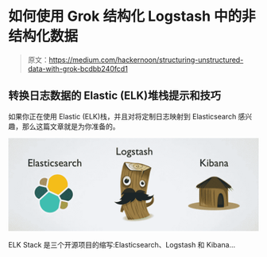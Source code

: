 # 如何使用 Grok 结构化 Logstash 中的非结构化数据

> 原文：<https://medium.com/hackernoon/structuring-unstructured-data-with-grok-bcdbb240fcd1>

## 转换日志数据的 Elastic (ELK)堆栈提示和技巧

如果你正在使用 Elastic (ELK)栈，并且对将定制日志映射到 Elasticsearch 感兴趣，那么这篇文章就是为你准备的。

![](img/65bfb0995a0908ae2c9d008e4c9a9e9c.png)

ELK Stack 是三个开源项目的缩写:Elasticsearch、Logstash 和 Kibana…